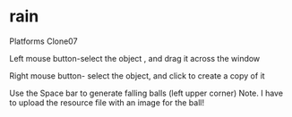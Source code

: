 # rain
Platforms Clone07

Left mouse button-select the object , and drag it across the window

Right mouse button- select the object, and click to create a copy of it

Use the Space bar to generate falling balls (left upper corner)
Note. I have to upload the resource file with an image for the ball!
